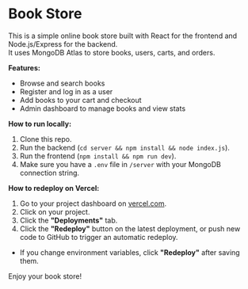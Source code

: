 # Book Store

This is a simple online book store built with React for the frontend and Node.js/Express for the backend.  
It uses MongoDB Atlas to store books, users, carts, and orders.

**Features:**
- Browse and search books
- Register and log in as a user
- Add books to your cart and checkout
- Admin dashboard to manage books and view stats

**How to run locally:**
1. Clone this repo.
2. Run the backend (`cd server && npm install && node index.js`).
3. Run the frontend (`npm install && npm run dev`).
4. Make sure you have a `.env` file in `/server` with your MongoDB connection string.

**How to redeploy on Vercel:**
1. Go to your project dashboard on [vercel.com](https://vercel.com/).
2. Click on your project.
3. Click the **"Deployments"** tab.
4. Click the **"Redeploy"** button on the latest deployment, or push new code to GitHub to trigger an automatic redeploy.

- If you change environment variables, click **"Redeploy"** after saving them.

Enjoy your book store!
